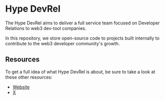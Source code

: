 # Hype DevRel
The Hype DevRel aims to deliver a full service team focused on Developer Relations to web3 dev-tool companies. 

In this repository, we store open-source code to projects built internally to contribute to the web3 developer community's growth.


## Resources
To get a full idea of what Hype DevRel is about, be sure to take a look at these other resources:
* [Website](https://hy.pe/devrel)
* [X](https://x.com/hypedevrel)

